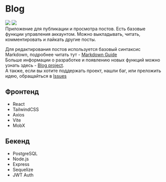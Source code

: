 # Blog

![](https://img.shields.io/github/license/mvaydev/blog.svg) 
![](https://img.shields.io/github/languages/code-size/mvaydev/blog.svg)
<br />
Приложение для публикации и просмотра постов. Есть базовые функции управления аккаунтом. Можно выкладывать, читать, комментировать и лайкать другие посты. 
<br />

Для редактирования постов используется базовый синтаксис Markdown, подробнее читать тут - [Markdown Guide](https://www.markdownguide.org/basic-syntax/) <br />
Больше информации о разработке и появлению новых функций можно узнать здесь - [Blog project](https://github.com/users/mvaydev/projects/1). <br/>
А также, если вы хотите поддержать проект, нашли баг, или преложить идею, обращайться в [Issues](https://github.com/mvaydev/Blog/issues)

## Фронтенд
- React
- TailwindCSS
- Axios
- Vite
- MobX
## Бекенд
- PostgreSQL
- Node.js
- Express
- Sequelize
- JWT Auth
